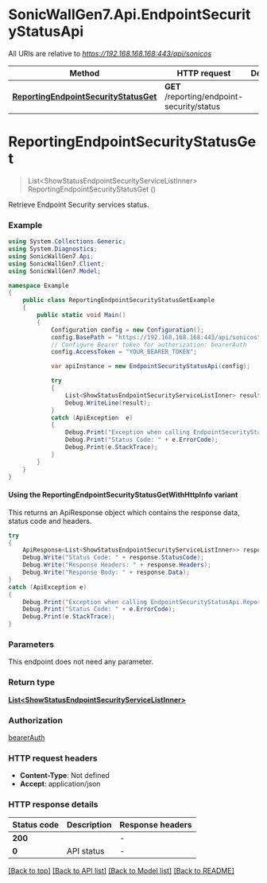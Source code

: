 # SonicWallGen7.Api.EndpointSecurityStatusApi

All URIs are relative to *https://192.168.168.168:443/api/sonicos*

| Method | HTTP request | Description |
|--------|--------------|-------------|
| [**ReportingEndpointSecurityStatusGet**](EndpointSecurityStatusApi.md#reportingendpointsecuritystatusget) | **GET** /reporting/endpoint-security/status |  |

<a id="reportingendpointsecuritystatusget"></a>
# **ReportingEndpointSecurityStatusGet**
> List&lt;ShowStatusEndpointSecurityServiceListInner&gt; ReportingEndpointSecurityStatusGet ()



Retrieve Endpoint Security services status.

### Example
```csharp
using System.Collections.Generic;
using System.Diagnostics;
using SonicWallGen7.Api;
using SonicWallGen7.Client;
using SonicWallGen7.Model;

namespace Example
{
    public class ReportingEndpointSecurityStatusGetExample
    {
        public static void Main()
        {
            Configuration config = new Configuration();
            config.BasePath = "https://192.168.168.168:443/api/sonicos";
            // Configure Bearer token for authorization: bearerAuth
            config.AccessToken = "YOUR_BEARER_TOKEN";

            var apiInstance = new EndpointSecurityStatusApi(config);

            try
            {
                List<ShowStatusEndpointSecurityServiceListInner> result = apiInstance.ReportingEndpointSecurityStatusGet();
                Debug.WriteLine(result);
            }
            catch (ApiException  e)
            {
                Debug.Print("Exception when calling EndpointSecurityStatusApi.ReportingEndpointSecurityStatusGet: " + e.Message);
                Debug.Print("Status Code: " + e.ErrorCode);
                Debug.Print(e.StackTrace);
            }
        }
    }
}
```

#### Using the ReportingEndpointSecurityStatusGetWithHttpInfo variant
This returns an ApiResponse object which contains the response data, status code and headers.

```csharp
try
{
    ApiResponse<List<ShowStatusEndpointSecurityServiceListInner>> response = apiInstance.ReportingEndpointSecurityStatusGetWithHttpInfo();
    Debug.Write("Status Code: " + response.StatusCode);
    Debug.Write("Response Headers: " + response.Headers);
    Debug.Write("Response Body: " + response.Data);
}
catch (ApiException e)
{
    Debug.Print("Exception when calling EndpointSecurityStatusApi.ReportingEndpointSecurityStatusGetWithHttpInfo: " + e.Message);
    Debug.Print("Status Code: " + e.ErrorCode);
    Debug.Print(e.StackTrace);
}
```

### Parameters
This endpoint does not need any parameter.
### Return type

[**List&lt;ShowStatusEndpointSecurityServiceListInner&gt;**](ShowStatusEndpointSecurityServiceListInner.md)

### Authorization

[bearerAuth](../README.md#bearerAuth)

### HTTP request headers

 - **Content-Type**: Not defined
 - **Accept**: application/json


### HTTP response details
| Status code | Description | Response headers |
|-------------|-------------|------------------|
| **200** |  |  -  |
| **0** | API status |  -  |

[[Back to top]](#) [[Back to API list]](../README.md#documentation-for-api-endpoints) [[Back to Model list]](../README.md#documentation-for-models) [[Back to README]](../README.md)

